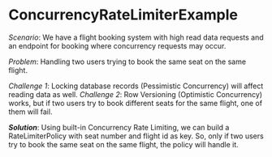 

# ConcurrencyRateLimiterExample

*Scenario*: We have a flight booking system with high read data requests and an endpoint for booking where concurrency requests may occur.

*Problem*: Handling two users trying to book the same seat on the same flight.

*Challenge 1*: Locking database records (Pessimistic Concurrency) will affect reading data as well.
*Challenge 2*: Row Versioning (Optimistic Concurrency) works, but if two users try to book different seats for the same flight, one of them will fail.

***Solution***: Using built-in Concurrency Rate Limiting, we can build a RateLimiterPolicy with seat number and flight id as key. So, only if two users try to book the same seat on the same flight, the policy will handle it.

